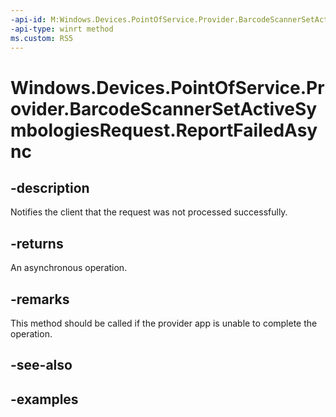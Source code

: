```yaml
---
-api-id: M:Windows.Devices.PointOfService.Provider.BarcodeScannerSetActiveSymbologiesRequest.ReportFailedAsync
-api-type: winrt method
ms.custom: RS5
---
```


<!-- Method syntax.
public IAsyncAction BarcodeScannerSetActiveSymbologiesRequest.ReportFailedAsync()
-->

# Windows.Devices.PointOfService.Provider.BarcodeScannerSetActiveSymbologiesRequest.ReportFailedAsync

## -description
Notifies the client that the request was not processed successfully.

## -returns
An asynchronous operation.

## -remarks
This method should be called if the provider app is unable to complete the operation.

## -see-also

## -examples

